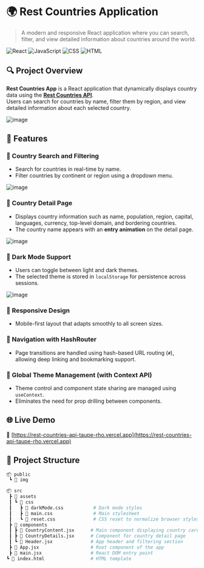 # 🌍 Rest Countries Application

> A modern and responsive React application where you can search, filter, and view detailed information about countries around the world.

![React](https://img.shields.io/badge/React-20232A?style=for-the-badge&logo=react)
![JavaScript](https://img.shields.io/badge/JavaScript-F7DF1E?style=for-the-badge&logo=javascript)
![CSS](https://img.shields.io/badge/CSS-1572B6?style=for-the-badge&logo=css3)
![HTML](https://img.shields.io/badge/HTML5-E34F26?style=for-the-badge&logo=html5)

## 🔍 Project Overview

**Rest Countries App** is a React application that dynamically displays country data using the **[Rest Countries API](https://restcountries.com/)**.  
Users can search for countries by name, filter them by region, and view detailed information about each selected country.

![image](https://github.com/user-attachments/assets/d797e4f5-f10a-4b38-94fd-06dd40b5c515)

## 🚀 Features

### 🔎 Country Search and Filtering
- Search for countries in real-time by name.
- Filter countries by continent or region using a dropdown menu.

![image](https://github.com/user-attachments/assets/3110be63-531a-4f78-9540-33aa87441f21)

### 📄 Country Detail Page
- Displays country information such as name, population, region, capital, languages, currency, top-level domain, and bordering countries.
- The country name appears with an **entry animation** on the detail page.

![image](https://github.com/user-attachments/assets/8459b856-779a-4f56-9e5a-a7cdfd90d2ce)

### 🌙 Dark Mode Support
- Users can toggle between light and dark themes.
- The selected theme is stored in `localStorage` for persistence across sessions.

![image](https://github.com/user-attachments/assets/70988e86-ec44-4222-8177-d1f41333940f)

### 📱 Responsive Design
- Mobile-first layout that adapts smoothly to all screen sizes.

### 🔗 Navigation with HashRouter
- Page transitions are handled using hash-based URL routing (`#`),  
  allowing deep linking and bookmarking support.

### 🧠 Global Theme Management (with Context API)
- Theme control and component state sharing are managed using `useContext`.
- Eliminates the need for prop drilling between components.

## 🌐 Live Demo

🔗 [https://rest-countries-api-taupe-rho.vercel.app](https://rest-countries-api-taupe-rho.vercel.app)

## 📂 Project Structure

```bash
📦 public
 ┗ 📂 img

📦 src
 ┣ 📂 assets
 ┃ ┗ 📂 css
 ┃   ┣ 📄 darkMode.css           # Dark mode styles
 ┃   ┣ 📄 main.css               # Main stylesheet
 ┃   ┗ 📄 reset.css              # CSS reset to normalize browser styles
 ┣ 📂 components
 ┃ ┣ 📄 CountryContent.jsx      # Main component displaying country cards
 ┃ ┣ 📄 CountryDetails.jsx      # Component for country detail page
 ┃ ┗ 📄 Header.jsx              # App header and filtering section
 ┣ 📄 App.jsx                   # Root component of the app
 ┣ 📄 main.jsx                  # React DOM entry point
┗ 📄 index.html                 # HTML template
